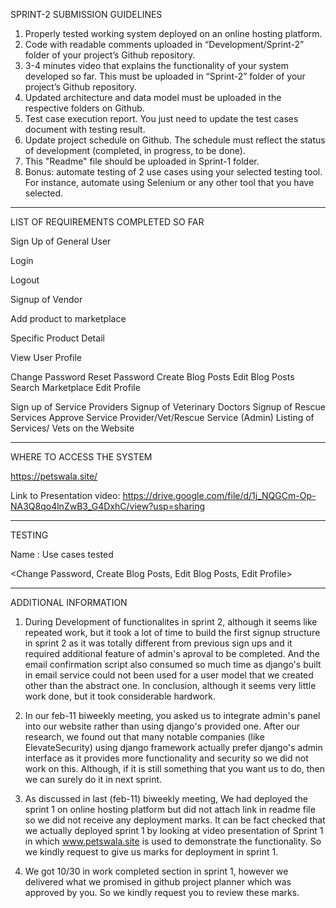 

SPRINT-2 SUBMISSION GUIDELINES

1. Properly tested working system deployed on an online hosting platform.
2. Code with readable comments uploaded in “Development/Sprint-2” folder of your project’s Github repository.
3. 3-4 minutes video that explains the functionality of your system developed so far. This must be uploaded in “Sprint-2” folder of your project’s Github repository.
4. Updated architecture and data model must be uploaded in the respective folders on Github.
5. Test case execution report. You just need to update the test cases document with testing result.
6. Update project schedule on Github. The schedule must reflect the status of development (completed, in progress, to be done).  
7. This "Readme" file should be uploaded in Sprint-1 folder. 
8. Bonus: automate testing of 2 use cases using your selected testing tool. For instance, automate using Selenium or any other tool that you have selected.



------------------------------------------------------------------------------------------------

LIST OF REQUIREMENTS COMPLETED SO FAR

<List down use cases completed so far>
Sign Up of General User
  
Login
  
Logout
  
Signup of Vendor

Add product to marketplace
  
Specific Product Detail
  
View User Profile

Change Password
Reset Password
Create Blog Posts
Edit Blog Posts
Search Marketplace
Edit Profile

Sign up of Service Providers
Signup of Veterinary Doctors
Signup of Rescue Services
Approve Service Provider/Vet/Rescue Service (Admin)
Listing of Services/ Vets on the Website

------------------------------------------------------------------------------------------------

WHERE TO ACCESS THE SYSTEM


https://petswala.site/


Link to Presentation video:
https://drive.google.com/file/d/1j_NQGCm-Op-NA3Q8qo4lnZwB3_G4DxhC/view?usp=sharing



------------------------------------------------------------------------------------------------

TESTING


Name : Use cases tested 

<Change Password, Create Blog Posts, Edit Blog Posts, Edit Profile>


------------------------------------------------------------------------------------------------

ADDITIONAL INFORMATION

<Any additional information that you would like me to know>

1. During Development of functionalites in sprint 2, although it seems like repeated work, but it took a lot of time to build the first signup structure in sprint 2 as it was totally different from previous sign ups and it required additional feature of admin's aproval to be completed. And the email confirmation script also consumed so much time as django's built in email service could not been used for a user model that we created other than the abstract one. In conclusion, although it seems very little work done, but it took considerable hardwork.

2. In our feb-11 biweekly meeting, you asked us to integrate admin's panel into our website rather than using django's provided one. After our research, we found out that many notable companies (like ElevateSecurity) using django framework actually prefer django's admin interface as it provides more functionality and security so we did not work on this. Although, if it is still something that you want us to do, then we can surely do it in next sprint.

3. As discussed in last (feb-11) biweekly meeting, We had deployed the sprint 1 on online hosting platform but did not attach link in readme file so we did not receive any deployment marks. It can be fact checked that we actually deployed sprint 1 by looking at video presentation of Sprint 1 in which www.petswala.site is used to demonstrate the functionality. So we kindly request to give us marks for deployment in sprint 1.

4. We got 10/30 in work completed section in sprint 1, however we delivered what we promised in github project planner which was approved by you. So we kindly request you to review these marks.



